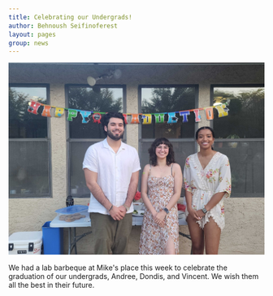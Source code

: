 ```yaml
---
title: Celebrating our Undergrads! 
author: Behnoush Seifinoferest 
layout: pages
group: news
---
```


<span class="image fit"><img src="/images/2023-05-07-Lab_barbeque.jpg" alt="" class="img-responsive"></span>

We had a lab barbeque at Mike's place this week to celebrate the graduation of our undergrads, Andree, Dondis, and Vincent. We wish them all the best in their future. 
